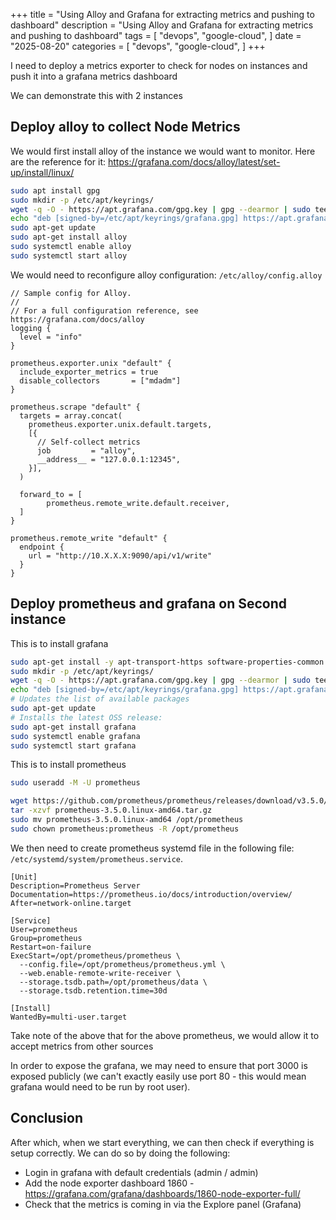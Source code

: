 +++
title = "Using Alloy and Grafana for extracting metrics and pushing to dashboard"
description = "Using Alloy and Grafana for extracting metrics and pushing to dashboard"
tags = [
    "devops",
    "google-cloud",
]
date = "2025-08-20"
categories = [
    "devops",
    "google-cloud",
]
+++

I need to deploy a metrics exporter to check for nodes on instances and push it into a grafana metrics dashboard

We can demonstrate this with 2 instances

## Deploy alloy to collect Node Metrics

We would first install alloy of the instance we would want to monitor. Here are the reference for it: https://grafana.com/docs/alloy/latest/set-up/install/linux/

```bash
sudo apt install gpg
sudo mkdir -p /etc/apt/keyrings/
wget -q -O - https://apt.grafana.com/gpg.key | gpg --dearmor | sudo tee /etc/apt/keyrings/grafana.gpg > /dev/null
echo "deb [signed-by=/etc/apt/keyrings/grafana.gpg] https://apt.grafana.com stable main" | sudo tee /etc/apt/sources.list.d/grafana.list
sudo apt-get update
sudo apt-get install alloy
sudo systemctl enable alloy
sudo systemctl start alloy
```

We would need to reconfigure alloy configuration: `/etc/alloy/config.alloy`

```
// Sample config for Alloy.
//
// For a full configuration reference, see https://grafana.com/docs/alloy
logging {
  level = "info"
}

prometheus.exporter.unix "default" {
  include_exporter_metrics = true
  disable_collectors       = ["mdadm"]
}

prometheus.scrape "default" {
  targets = array.concat(
    prometheus.exporter.unix.default.targets,
    [{
      // Self-collect metrics
      job         = "alloy",
      __address__ = "127.0.0.1:12345",
    }],
  )

  forward_to = [
        prometheus.remote_write.default.receiver,
  ]
}

prometheus.remote_write "default" {
  endpoint {
    url = "http://10.X.X.X:9090/api/v1/write"
  }
}
```

## Deploy prometheus and grafana on Second instance

This is to install grafana

```bash
sudo apt-get install -y apt-transport-https software-properties-common wget
sudo mkdir -p /etc/apt/keyrings/
wget -q -O - https://apt.grafana.com/gpg.key | gpg --dearmor | sudo tee /etc/apt/keyrings/grafana.gpg > /dev/null
echo "deb [signed-by=/etc/apt/keyrings/grafana.gpg] https://apt.grafana.com stable main" | sudo tee -a /etc/apt/sources.list.d/grafana.list
# Updates the list of available packages
sudo apt-get update
# Installs the latest OSS release:
sudo apt-get install grafana
sudo systemctl enable grafana
sudo systemctl start grafana
```

This is to install prometheus

```bash
sudo useradd -M -U prometheus

wget https://github.com/prometheus/prometheus/releases/download/v3.5.0/prometheus-3.5.0.linux-amd64.tar.gz
tar -xzvf prometheus-3.5.0.linux-amd64.tar.gz
sudo mv prometheus-3.5.0.linux-amd64 /opt/prometheus
sudo chown prometheus:prometheus -R /opt/prometheus
```

We then need to create prometheus systemd file in the following file: `/etc/systemd/system/prometheus.service`.

```
[Unit]
Description=Prometheus Server
Documentation=https://prometheus.io/docs/introduction/overview/
After=network-online.target

[Service]
User=prometheus
Group=prometheus
Restart=on-failure
ExecStart=/opt/prometheus/prometheus \
  --config.file=/opt/prometheus/prometheus.yml \
  --web.enable-remote-write-receiver \
  --storage.tsdb.path=/opt/prometheus/data \
  --storage.tsdb.retention.time=30d

[Install]
WantedBy=multi-user.target
```

Take note of the above that for the above prometheus, we would allow it to accept metrics from other sources

In order to expose the grafana, we may need to ensure that port 3000 is exposed publicly (we can't exactly easily use port 80 - this would mean grafana would need to be run by root user).

## Conclusion

After which, when we start everything, we can then check if everything is setup correctly. We can do so by doing the following:

- Login in grafana with default credentials (admin / admin)
- Add the node exporter dashboard 1860 - https://grafana.com/grafana/dashboards/1860-node-exporter-full/
- Check that the metrics is coming in via the Explore panel (Grafana)